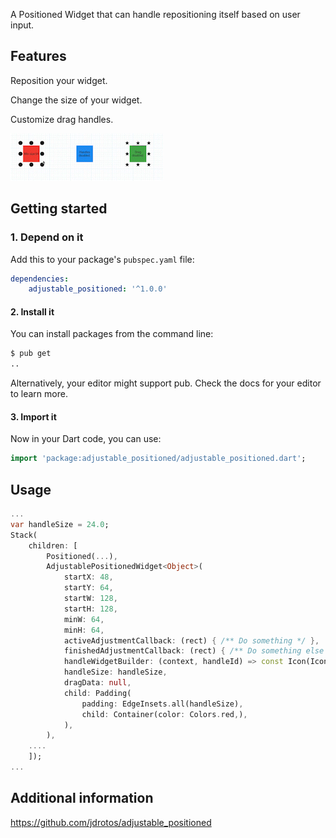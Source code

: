 <!--
This README describes the package. If you publish this package to pub.dev,
this README's contents appear on the landing page for your package.

For information about how to write a good package README, see the guide for
[writing package pages](https://dart.dev/guides/libraries/writing-package-pages).

For general information about developing packages, see the Dart guide for
[creating packages](https://dart.dev/guides/libraries/create-library-packages)
and the Flutter guide for
[developing packages and plugins](https://flutter.dev/developing-packages).
-->

A Positioned Widget that can handle repositioning itself based on user input.

## Features

Reposition your widget.

Change the size of your widget.

Customize drag handles.

![Sample](readme_assets/example.gif)

## Getting started

### 1. Depend on it

Add this to your package's `pubspec.yaml` file:

```yaml
dependencies:
    adjustable_positioned: '^1.0.0'
```


#### 2. Install it

You can install packages from the command line:

```bash
$ pub get
..
```

Alternatively, your editor might support pub. Check the docs for your editor to learn more.

#### 3. Import it

Now in your Dart code, you can use:

```Dart
import 'package:adjustable_positioned/adjustable_positioned.dart';
```

## Usage

```dart
...
var handleSize = 24.0;
Stack(
    children: [
        Positioned(...),
        AdjustablePositionedWidget<Object>(
            startX: 48,
            startY: 64,
            startW: 128,
            startH: 128,
            minW: 64,
            minH: 64,
            activeAdjustmentCallback: (rect) { /** Do something */ },
            finishedAdjustmentCallback: (rect) { /** Do something else */ },
            handleWidgetBuilder: (context, handleId) => const Icon(Icons.circle),
            handleSize: handleSize,
            dragData: null,
            child: Padding(
                padding: EdgeInsets.all(handleSize),
                child: Container(color: Colors.red,),
            ),
        ),
    ....
    ]);
...
```

## Additional information

https://github.com/jdrotos/adjustable_positioned
